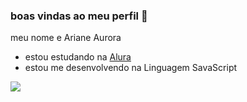 ### boas vindas ao meu perfil 💙

meu nome e Ariane Aurora

- estou estudando na [Alura](https://www.alura.com.br)
- estou me desenvolvendo na Linguagem SavaScript

![](https://media1.tenor.com/m/cwOI3DtZRzgAAAAC/anya-forger-taking-notes.gif)
